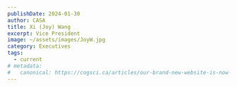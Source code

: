 ```yaml
---
publishDate: 2024-01-30
author: CASA
title: Xi (Joy) Wang
excerpt: Vice President
image: ~/assets/images/JoyW.jpg
category: Executives
tags:
  - current
# metadata:
#   canonical: https://cogsci.ca/articles/our-brand-new-website-is-now-live
---
```

